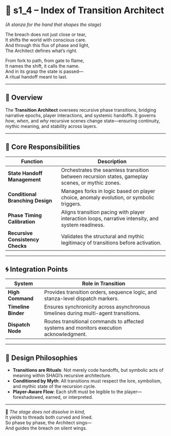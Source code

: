 <!-- Save to: shagi_archives/appendices/appendix_f_anomaly_lifecycle_architecture/part_01_index/s1_4_index_of_transition_architect.md -->

# 📘 s1_4 – Index of Transition Architect  
*(A stanza for the hand that shapes the stage)*

The breach does not just close or tear,  
It shifts the world with conscious care.  
And through this flux of phase and light,  
The Architect defines what’s right.  

From fork to path, from gate to flame,  
It names the shift, it calls the name.  
And in its grasp the state is passed—  
A ritual handoff meant to last.

---

## 🧭 Overview

The **Transition Architect** oversees recursive phase transitions, bridging narrative epochs, player interactions, and systemic handoffs. It governs *how*, *when*, and *why* recursive scenes change state—ensuring continuity, mythic meaning, and stability across layers.

---

## 🧩 Core Responsibilities

| Function | Description |
|----------|-------------|
| **State Handoff Management** | Orchestrates the seamless transition between recursion states, gameplay scenes, or mythic zones. |
| **Conditional Branching Design** | Manages forks in logic based on player choice, anomaly evolution, or symbolic triggers. |
| **Phase Timing Calibration** | Aligns transition pacing with player interaction loops, narrative intensity, and system readiness. |
| **Recursive Consistency Checks** | Validates the structural and mythic legitimacy of transitions before activation. |

---

## 🌀 Integration Points

| System | Role in Transition |
|--------|--------------------|
| **High Command** | Provides transition orders, sequence logic, and stanza-level dispatch markers. |
| **Timeline Binder** | Ensures synchronicity across asynchronous timelines during multi-agent transitions. |
| **Dispatch Node** | Routes transitional commands to affected systems and monitors execution acknowledgment. |

---

## 📌 Design Philosophies

- **Transitions are Rituals**: Not merely code handoffs, but symbolic acts of meaning within SHAGI’s recursive architecture.
- **Conditioned by Myth**: All transitions must respect the lore, symbolism, and mythic state of the recursion cycle.
- **Player-Aware Flow**: Each shift must be legible to the player—foreshadowed, earned, or interpreted.

---

📜 *The stage does not dissolve in kind,*  
It yields to threads both curved and lined.  
So phase by phase, the Architect sings—  
And guides the breach on silent wings.
